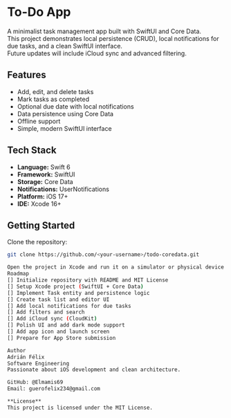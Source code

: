 # To-Do App

A minimalist task management app built with SwiftUI and Core Data.  
This project demonstrates local persistence (CRUD), local notifications for due tasks, and a clean SwiftUI interface.  
Future updates will include iCloud sync and advanced filtering.

## Features

- Add, edit, and delete tasks
- Mark tasks as completed
- Optional due date with local notifications
- Data persistence using Core Data
- Offline support
- Simple, modern SwiftUI interface

## Tech Stack

- **Language:** Swift 6  
- **Framework:** SwiftUI  
- **Storage:** Core Data  
- **Notifications:** UserNotifications  
- **Platform:** iOS 17+  
- **IDE:** Xcode 16+

## Getting Started

Clone the repository:

```bash
git clone https://github.com/<your-username>/todo-coredata.git

Open the project in Xcode and run it on a simulator or physical device (iOS 17 or later).
Roadmap
[] Initialize repository with README and MIT License
[] Setup Xcode project (SwiftUI + Core Data)
[] Implement Task entity and persistence logic
[] Create task list and editor UI
[] Add local notifications for due tasks
[] Add filters and search
[] Add iCloud sync (CloudKit)
[] Polish UI and add dark mode support
[] Add app icon and launch screen
[] Prepare for App Store submission

Author
Adrián Félix
Software Engineering
Passionate about iOS development and clean architecture.

GitHub: @Elmamis69
Email: guerofelix234@gmail.com

**License**
This project is licensed under the MIT License.
